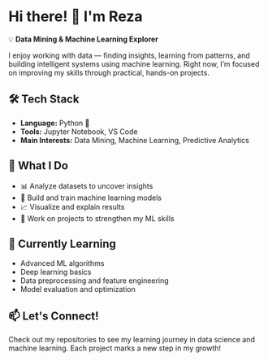 
# Hi there! 👋 I'm Reza

💡 **Data Mining & Machine Learning Explorer**

I enjoy working with data — finding insights, learning from patterns, and building intelligent systems using machine learning.
Right now, I’m focused on improving my skills through practical, hands-on projects.

## 🛠️ Tech Stack

* **Language:** Python 🐍
* **Tools:** Jupyter Notebook, VS Code
* **Main Interests:** Data Mining, Machine Learning, Predictive Analytics

## 🎯 What I Do

* 📊 Analyze datasets to uncover insights
* 🤖 Build and train machine learning models
* 📈 Visualize and explain results
* 🔬 Work on projects to strengthen my ML skills

## 🌱 Currently Learning

* Advanced ML algorithms
* Deep learning basics
* Data preprocessing and feature engineering
* Model evaluation and optimization

## 📫 Let's Connect!

Check out my repositories to see my learning journey in data science and machine learning.
Each project marks a new step in my growth!

